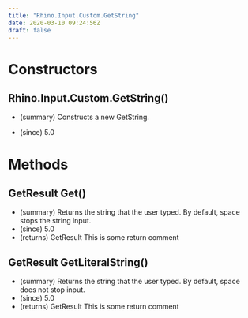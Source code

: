 ```yaml
---
title: "Rhino.Input.Custom.GetString"
date: 2020-03-10 09:24:56Z
draft: false
---
```


# Constructors
## Rhino.Input.Custom.GetString()
- (summary) 
     Constructs a new GetString.
     
- (since) 5.0
# Methods
## GetResult Get()
- (summary) Returns the string that the user typed. By default, space stops the string input.
- (since) 5.0
- (returns) GetResult This is some return comment
## GetResult GetLiteralString()
- (summary) Returns the string that the user typed. By default, space does not stop input.
- (since) 5.0
- (returns) GetResult This is some return comment
